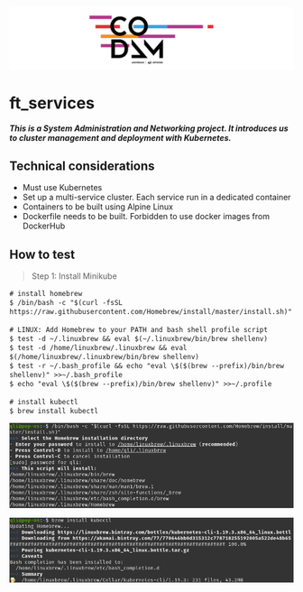 [![Logo](https://github.com/qingqingqingli/readme_images/blob/master/codam_logo_1.png)](https://github.com/qingqingqingli/ft_services)

# ft_services
***This is a System Administration and Networking project. It introduces us to cluster management and deployment with Kubernetes.***

## Technical considerations

- Must use Kubernetes
- Set up a multi-service cluster. Each service run in a dedicated container
- Containers to be built using Alpine Linux
- Dockerfile needs to be built. Forbidden to use docker images from DockerHub

## How to test

> Step 1: Install Minikube

```shell
# install homebrew 
$ /bin/bash -c "$(curl -fsSL https://raw.githubusercontent.com/Homebrew/install/master/install.sh)"

# LINUX: Add Homebrew to your PATH and bash shell profile script
$ test -d ~/.linuxbrew && eval $(~/.linuxbrew/bin/brew shellenv)
$ test -d /home/linuxbrew/.linuxbrew && eval $(/home/linuxbrew/.linuxbrew/bin/brew shellenv)
$ test -r ~/.bash_profile && echo "eval \$($(brew --prefix)/bin/brew shellenv)" >>~/.bash_profile
$ echo "eval \$($(brew --prefix)/bin/brew shellenv)" >>~/.profile

# install kubectl
$ brew install kubectl
```

![ft_services_0](https://github.com/qingqingqingli/readme_images/blob/master/ft_services_0.png)

![ft_services_1](https://github.com/qingqingqingli/readme_images/blob/master/ft_services_1.png)